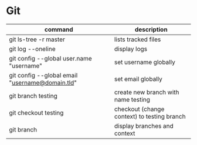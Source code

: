 # Git

|command|description|
|-|-|
|git ls-tree -r master|lists tracked files|
|git log --oneline|display logs|
|git config --global user.name "username"|set username globally|
|git config --global email "username@domain.tld"|set email globally|
|git branch testing|create new branch with name testing|
|git checkout testing|checkout (change context) to testing branch|
|git branch|display branches and context|
